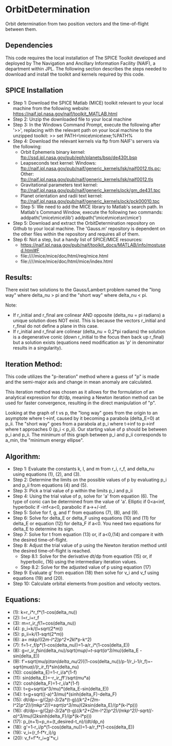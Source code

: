 # OrbitDetermination
Orbit determination from two position vectors and the time-of-flight between them.

## Dependencies
This code requires the local installation of The SPICE Toolkit developed and deployed by The Navigation and Ancillary Information Facility (NAIF), a department within JPL. The following section describes the steps needed to download and install the toolkit and kernels required by this code.

## SPICE Installation
* Step 1: Download the SPICE Matlab (MICE) toolkit relevant to your local machine from the following website: https://naif.jpl.nasa.gov/naif/toolkit_MATLAB.html
* Step 2: Unzip the downloaded file to your local machine
* Step 3: In the Windows Command Prompt, execute the following after '>>', replacing <Path to local MICE toolkit> with the relevant path on your local machine to the unzipped toolkit: >> set PATH=<Path to local MICE toolkit>\mice\mice\exe;%PATH%
* Step 4: Download the relevant kernels via ftp from NAIF's servers via the following:
    * Orbit Ephemeris binary kernel: ftp://ssd.jpl.nasa.gov/pub/eph/planets/bsp/de430t.bsp
    * Leapseconds text kernel: Windows: ftp://naif.jpl.nasa.gov/pub/naif/generic_kernels/lsk/naif0012.tls.pc; Other: ftp://naif.jpl.nasa.gov/pub/naif/generic_kernels/lsk/naif0012.tls
    * Gravitational parameters text kernel: ftp://naif.jpl.nasa.gov/pub/naif/generic_kernels/pck/gm_de431.tpc
    * Planet orientation and radii text kernel: ftp://naif.jpl.nasa.gov/pub/naif/generic_kernels/pck/pck00010.tpc
    * Step 5: We need to add the MICE library to Matlab's search path. In Matlab's Command Window, execute the following two commands:
        addpath('<Path to local MICE toolkit>\mice\mice\lib')
        addpath('<Path to local MICE toolkit>\mice\mice\src\mice')
* Step 5: Download and extract the OrbitDetermination repository on Github to your local machine. The 'Gauss.m' repository is dependent on the other files within the repository and requires all of them.
* Step 6: Not a step, but a handy list of SPICE/MICE resources:
    * https://naif.jpl.nasa.gov/pub/naif/toolkit_docs/MATLAB/info/mostused.html#F
    * file:///<Path to local MICE toolkit>/mice/mice/doc/html/req/mice.html
    * file:///<Path to local MICE toolkit>/mice/mice/doc/html/mice/index.html

## Results:

There exist two solutions to the Gauss/Lambert problem named the "long
way" where delta_nu > pi and the "short way" where delta_nu < pi.

Note:
- If r_initial and r_final are colinear AND opposite (delta_nu = pi radians)
a unique solution does NOT exist. This is because the vectors r_initial
and r_final do not define a plane in this case. 
- If r_initial and r_final are colinear (delta_nu = 0,2*pi radians) the
solution is a degenerative conic (down r_initial to the focus then back
up r_final) but a solution exists (equations need modification as 'p'
in denominator results in a singularity).

## Iteration Method:

This code utilizes the "p-iteration" method where a guess of "p" is made
and the semi-major axis and change in mean anomaly are calculated.

This iteration method was chosen as it allows for the formulation of an
analytical expression for dt/dp, meaning a Newton iteration method can
be used for faster convergence, resulting in the direct manipulation of "p".

Looking at the graph of t vs p, the "long way" goes from the origin to 
an asymptote where t->inf, caused by it becoming a parabola (delta_E=0)
at p_ii. The "short way" goes from a parabola at p_i where t->inf to
p->inf where t approaches 0 (p_i < p_ii). Our starting value of p should
be between p_i and p_ii. The minimum of this graph between p_i and p_ii
corresponds to a_min, the "minimum energy ellipse".

## Algorithm:

* Step 1: Evaluate the constants k, l, and m from r_i, r_f, and delta_nu using equations (1), (2), and (3).
* Step 2: Determine the limits on the possible values of p by evaluating p_i and p_ii from equations (4) and (5).
* Step 3: Pick a trial value of p within the limits p_i and p_ii
* Step 4: Using the trial value of p, solve for 'a' from equation (6). The type of conic can be determined from the value of 'a'. Elliptic if 0<a<inf, hyperbolic if -inf<a<0, parabolic if a->+/-inf.
* Step 5: Solve for f, g, and f' from equations (7), (8), and (9).
* Step 6: Solve for delta_E or delta_F using equations (10) and (11) for delta_E or equation (12) for delta_F if a<0. You need two equations for delta_E to determine its sign.
* Step 7: Solve for t from equation (13) or, if a<0,(14) and compare it with the desired time-of-flight.
* Step 8: Adjust the trial value of p using the Newton iteration method until the desired time-of-flight is reached.
	- Step 8.1: Solve for the derivative dt/dp from equation (15) or, if hyperbolic, (16) using the intermediary iteration values.
    - Step 8.2: Solve for the adjusted value of p using equation (17)
* Step 9: Evaluate g' from equation (18) then solve for v_i and v_f using equations (19) and (20).
* Step 10: Calculate orbital elements from position and velocity vectors.

## Equations:
   
   - (1): k=r_i\*r_f\*(1-cos(delta_nu))
   - (2): l=r_i+r_f
   - (3): m=r_i*r_f*(1+cos(delta_nu))
   - (4): p_i=k/(l+sqrt(2*m))
   - (5): p_ii=k/(1-sqrt(2*m))
   - (6): a= m*k*p/((2*m-l^2)*p^2+2*k*l*p-k^2)
   - (7): f=1-r_f/p*(1-cos(delta_nu))=1-a/r_i*(1-cos(delta_E))
   - (8): g=r_i*r_f*sin(delta_nu)/sqrt(mu*p)=t-sqrt(a^3/mu)*(delta_E - sin(delta_E))
   - (9): f'=sqrt(mu/p)*tan(delta_nu/2)*((1-cos(delta_nu))/p-1/r_i-1/r_f)=-sqrt(mu*a)/(r_i*r_f)*sin(delta_nu)
  - (10): cos(delta_E)=1-r_i/a*(1-f)
  - (11): sin(delta_E)=-r_i*r_f*f'/sqrt(mu*a)
  - (12): cosh(delta_F)=1-r_i/a*(1-f)
  - (13): t=g+sqrt(a^3/mu)*(delta_E-sin(delta_E))
  - (14): t=g+sqrt((-a)^3/mu)*(sinh(delta_F)-delta_F)
  - (15): dt/dp=-g/(2*p)-3/2*a*(t-g)*((k^2+(2*m-l^2)*p^2)/(m*k*p^2))+sqrt(a^3/mu)*(2*k*sin(delta_E)/(p*(k-l*p)))
  - (16): dt/dp=-g/(2*p)-3/2*a*(t-g)*((k^2+(2*m-l^2)*p^2)/(m*k*p^2))-sqrt((-a)^3/mu)*(2*k*sinh(delta_F)/(p*(k-l*p)))
  - (17): p_(n+1)=p_n+(t_desired-t_n)/(dt/dp_n)
  - (18): g'=1-r_i/p*(1-cos(delta_nu))=1-a/r_f*(1-cos(delta_E))
  - (19): v_i=(r_f-f*r_i)/g
  - (20): v_f=f'*r_i+g'*v_i
